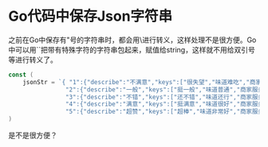 # Go代码中保存Json字符串

之前在Go中保存有"号的字符串时，都会用\进行转义，这样处理不是很方便。Go中可以用``把带有特殊字符的字符串包起来，赋值给string，这样就不用给双引号等进行转义了。

```go
const (
	jsonStr = `{ "1":{"describe":"不满意","keys":["很失望","味道难吃","商家服务不好"]},
				"2":{"describe":"一般","keys":["挺一般","味道普通","商家服务一般"]},
				"3":{"describe":"不错","keys":["还不错","味道还行","商家服务不错"]},
				"4":{"describe":"满意","keys":["挺满意","味道很好","商家服务满意"]},
				"5":{"describe":"超赞","keys":["超棒","味道非常好","商家服务超赞"]}}`
)
```

是不是很方便？
